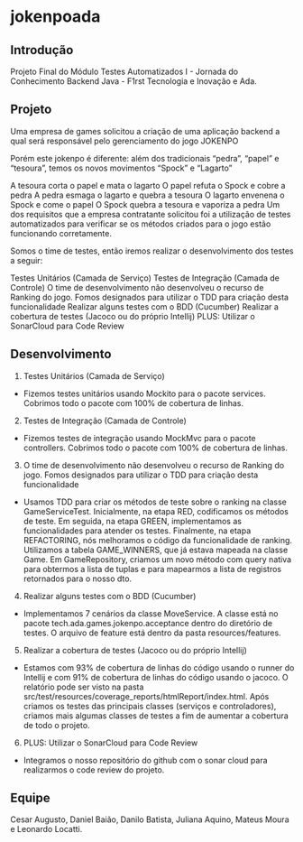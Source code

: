 # jokenpoada

## Introdução
Projeto Final do Módulo Testes Automatizados I - Jornada do Conhecimento Backend Java - F1rst Tecnologia e Inovação e Ada.

## Projeto
Uma empresa de games solicitou a criação de uma aplicação backend a qual será responsável pelo gerenciamento do jogo JOKENPO

Porém este jokenpo é diferente: além dos tradicionais “pedra”, “papel” e “tesoura”, temos os novos movimentos “Spock” e “Lagarto”

A tesoura corta o papel e mata o lagarto
O papel refuta o Spock e cobre a pedra
A pedra esmaga o lagarto e quebra a tesoura
O lagarto envenena o Spock e come o papel
O Spock quebra a tesoura e vaporiza a pedra
Um dos requisitos que a empresa contratante solicitou foi a utilização de testes automatizados para verificar se os métodos criados para o jogo estão funcionando corretamente.

Somos o time de testes, então iremos realizar o desenvolvimento dos testes a seguir:

Testes Unitários (Camada de Serviço)
Testes de Integração (Camada de Controle)
O time de desenvolvimento não desenvolveu o recurso de Ranking do jogo. Fomos designados para utilizar o TDD para criação desta funcionalidade
Realizar alguns testes com o BDD (Cucumber)
Realizar a cobertura de testes (Jacoco ou do próprio Intellij)
PLUS: Utilizar o SonarCloud para Code Review

## Desenvolvimento

1) Testes Unitários (Camada de Serviço)
- Fizemos testes unitários usando Mockito para o pacote services. Cobrimos todo o pacote com 100% de cobertura de linhas.
2) Testes de Integração (Camada de Controle)
- Fizemos testes de integração usando MockMvc para o pacote controllers. Cobrimos todo o pacote com 100% de cobertura de linhas.
3) O time de desenvolvimento não desenvolveu o recurso de Ranking do jogo. Fomos designados para utilizar o TDD para criação desta funcionalidade
- Usamos TDD para criar os métodos de teste sobre o ranking na classe GameServiceTest. Inicialmente, na etapa RED, codificamos os métodos de teste. 
Em seguida, na etapa GREEN, implementamos as funcionalidades para atender os testes. Finalmente, na etapa REFACTORING, nós melhoramos o código da funcionalidade 
de ranking. Utilizamos a tabela GAME_WINNERS, que já estava mapeada na classe Game. Em GameRepository, criamos um novo método com query nativa para obtermos
a lista de tuplas e para mapearmos a lista de registros retornados para o nosso dto.
4) Realizar alguns testes com o BDD (Cucumber)
- Implementamos 7 cenários da classe MoveService. A classe está no pacote tech.ada.games.jokenpo.acceptance dentro do diretório de testes. 
O arquivo de feature está dentro da pasta resources/features.
5) Realizar a cobertura de testes (Jacoco ou do próprio Intellij)
- Estamos com 93% de cobertura de linhas do código usando o runner do Intellij e com 91% de cobertura de linhas do código usando o jacoco. O relatório pode ser 
visto na pasta src/test/resources/coverage_reports/htmlReport/index.html. Após criamos os testes das principais classes (serviços e controladores), criamos 
mais algumas classes de testes a fim de aumentar a cobertura de todo o projeto.
6) PLUS: Utilizar o SonarCloud para Code Review
- Integramos o nosso repositório do github com o sonar cloud para realizarmos o code review do projeto.

## Equipe
Cesar Augusto, Daniel Baião, Danilo Batista, Juliana Aquino, Mateus Moura e Leonardo Locatti.
